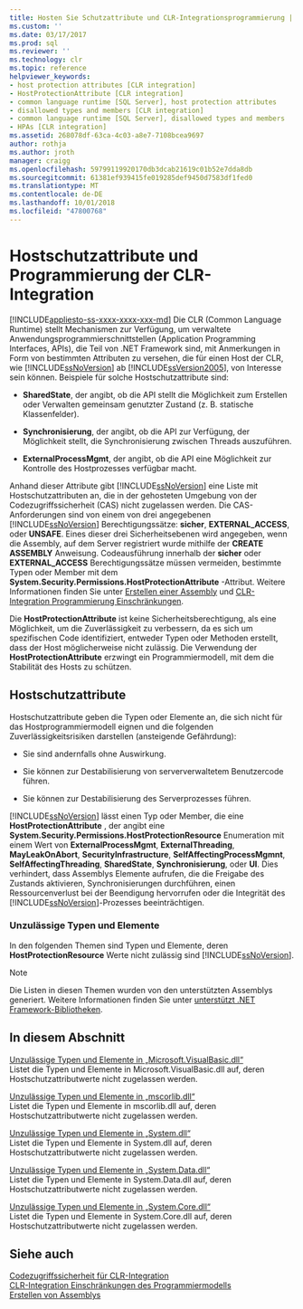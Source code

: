 ```yaml
---
title: Hosten Sie Schutzattribute und CLR-Integrationsprogrammierung | Microsoft-Dokumentation
ms.custom: ''
ms.date: 03/17/2017
ms.prod: sql
ms.reviewer: ''
ms.technology: clr
ms.topic: reference
helpviewer_keywords:
- host protection attributes [CLR integration]
- HostProtectionAttribute [CLR integration]
- common language runtime [SQL Server], host protection attributes
- disallowed types and members [CLR integration]
- common language runtime [SQL Server], disallowed types and members
- HPAs [CLR integration]
ms.assetid: 268078df-63ca-4c03-a8e7-7108bcea9697
author: rothja
ms.author: jroth
manager: craigg
ms.openlocfilehash: 59799119920170db3dcab21619c01b52e7dda8db
ms.sourcegitcommit: 61381ef939415fe019285def9450d7583df1fed0
ms.translationtype: MT
ms.contentlocale: de-DE
ms.lasthandoff: 10/01/2018
ms.locfileid: "47800768"
---
```

# <a name="host-protection-attributes-and-clr-integration-programming"></a>Hostschutzattribute und Programmierung der CLR-Integration
[!INCLUDE[appliesto-ss-xxxx-xxxx-xxx-md](../../includes/appliesto-ss-xxxx-xxxx-xxx-md.md)]
  Die CLR (Common Language Runtime) stellt Mechanismen zur Verfügung, um verwaltete Anwendungsprogrammierschnittstellen (Application Programming Interfaces, APIs), die Teil von .NET Framework sind, mit Anmerkungen in Form von bestimmten Attributen zu versehen, die für einen Host der CLR, wie [!INCLUDE[ssNoVersion](../../includes/ssnoversion-md.md)] ab [!INCLUDE[ssVersion2005](../../includes/ssversion2005-md.md)], von Interesse sein können. Beispiele für solche Hostschutzattribute sind:  
  
-   **SharedState**, der angibt, ob die API stellt die Möglichkeit zum Erstellen oder Verwalten gemeinsam genutzter Zustand (z. B. statische Klassenfelder).  
  
-   **Synchronisierung**, der angibt, ob die API zur Verfügung, der Möglichkeit stellt, die Synchronisierung zwischen Threads auszuführen.  
  
-   **ExternalProcessMgmt**, der angibt, ob die API eine Möglichkeit zur Kontrolle des Hostprozesses verfügbar macht.  
  
 Anhand dieser Attribute gibt [!INCLUDE[ssNoVersion](../../includes/ssnoversion-md.md)] eine Liste mit Hostschutzattributen an, die in der gehosteten Umgebung von der Codezugriffssicherheit (CAS) nicht zugelassen werden. Die CAS-Anforderungen sind von einem von drei angegebenen [!INCLUDE[ssNoVersion](../../includes/ssnoversion-md.md)] Berechtigungssätze: **sicher**, **EXTERNAL_ACCESS**, oder **UNSAFE**. Eines dieser drei Sicherheitsebenen wird angegeben, wenn die Assembly, auf dem Server registriert wurde mithilfe der **CREATE ASSEMBLY** Anweisung. Codeausführung innerhalb der **sicher** oder **EXTERNAL_ACCESS** Berechtigungssätze müssen vermeiden, bestimmte Typen oder Member mit dem **System.Security.Permissions.HostProtectionAttribute** -Attribut. Weitere Informationen finden Sie unter [Erstellen einer Assembly](../../relational-databases/clr-integration/assemblies/creating-an-assembly.md) und [CLR-Integration Programmierung Einschränkungen](../../relational-databases/clr-integration/database-objects/clr-integration-programming-model-restrictions.md).  
  
 Die **HostProtectionAttribute** ist keine Sicherheitsberechtigung, als eine Möglichkeit, um die Zuverlässigkeit zu verbessern, da es sich um spezifischen Code identifiziert, entweder Typen oder Methoden erstellt, dass der Host möglicherweise nicht zulässig. Die Verwendung der **HostProtectionAttribute** erzwingt ein Programmiermodell, mit dem die Stabilität des Hosts zu schützen.  
  
## <a name="host-protection-attributes"></a>Hostschutzattribute  
 Hostschutzattribute geben die Typen oder Elemente an, die sich nicht für das Hostprogrammiermodell eignen und die folgenden Zuverlässigkeitsrisiken darstellen (ansteigende Gefährdung):  
  
-   Sie sind andernfalls ohne Auswirkung.  
  
-   Sie können zur Destabilisierung von serververwaltetem Benutzercode führen.  
  
-   Sie können zur Destabilisierung des Serverprozesses führen.  
  
 [!INCLUDE[ssNoVersion](../../includes/ssnoversion-md.md)] lässt einen Typ oder Member, die eine **HostProtectionAttribute** , der angibt eine **System.Security.Permissions.HostProtectionResource** Enumeration mit einem Wert von  **ExternalProcessMgmt**, **ExternalThreading**, **MayLeakOnAbort**, **SecurityInfrastructure**,  **SelfAffectingProcessMgmnt**, **SelfAffectingThreading**, **SharedState**, **Synchronisierung**, oder **UI**. Dies verhindert, dass Assemblys Elemente aufrufen, die die Freigabe des Zustands aktivieren, Synchronisierungen durchführen, einen Ressourcenverlust bei der Beendigung hervorrufen oder die Integrität des [!INCLUDE[ssNoVersion](../../includes/ssnoversion-md.md)]-Prozesses beeinträchtigen.  
  
### <a name="disallowed-types-and-members"></a>Unzulässige Typen und Elemente  
 In den folgenden Themen sind Typen und Elemente, deren **HostProtectionResource** Werte nicht zulässig sind [!INCLUDE[ssNoVersion](../../includes/ssnoversion-md.md)].  
  
> [!NOTE]  
>  Die Listen in diesen Themen wurden von den unterstützten Assemblys generiert.  Weitere Informationen finden Sie unter [unterstützt .NET Framework-Bibliotheken](../../relational-databases/clr-integration/database-objects/supported-net-framework-libraries.md).  
  
## <a name="in-this-section"></a>In diesem Abschnitt  
 [Unzulässige Typen und Elemente in „Microsoft.VisualBasic.dll“](../../relational-databases/clr-integration-security-host-protection-attributes/disallowed-types-and-members-in-microsoft-visualbasic-dll.md)  
 Listet die Typen und Elemente in Microsoft.VisualBasic.dll auf, deren Hostschutzattributwerte nicht zugelassen werden.  
  
 [Unzulässige Typen und Elemente in „mscorlib.dll“](../../relational-databases/clr-integration-security-host-protection-attributes/disallowed-types-and-members-in-mscorlib-dll.md)  
 Listet die Typen und Elemente in mscorlib.dll auf, deren Hostschutzattributwerte nicht zugelassen werden.  
  
 [Unzulässige Typen und Elemente in „System.dll“](../../relational-databases/clr-integration-security-host-protection-attributes/disallowed-types-and-members-in-system-dll.md)  
 Listet die Typen und Elemente in System.dll auf, deren Hostschutzattributwerte nicht zugelassen werden.  
  
 [Unzulässige Typen und Elemente in „System.Data.dll“](../../relational-databases/clr-integration-security-host-protection-attributes/disallowed-types-and-members-in-system-data-dll.md)  
 Listet die Typen und Elemente in System.Data.dll auf, deren Hostschutzattributwerte nicht zugelassen werden.  
  
 [Unzulässige Typen und Elemente in „System.Core.dll“](../../relational-databases/clr-integration-security-host-protection-attributes/disallowed-types-and-members-in-system-core-dll.md)  
 Listet die Typen und Elemente in System.Core.dll auf, deren Hostschutzattributwerte nicht zugelassen werden.  
  
## <a name="see-also"></a>Siehe auch  
 [Codezugriffssicherheit für CLR-Integration](../../relational-databases/clr-integration/security/clr-integration-code-access-security.md)   
 [CLR-Integration Einschränkungen des Programmiermodells](../../relational-databases/clr-integration/database-objects/clr-integration-programming-model-restrictions.md)   
 [Erstellen von Assemblys](../../relational-databases/clr-integration/assemblies/creating-an-assembly.md)  
  
  
